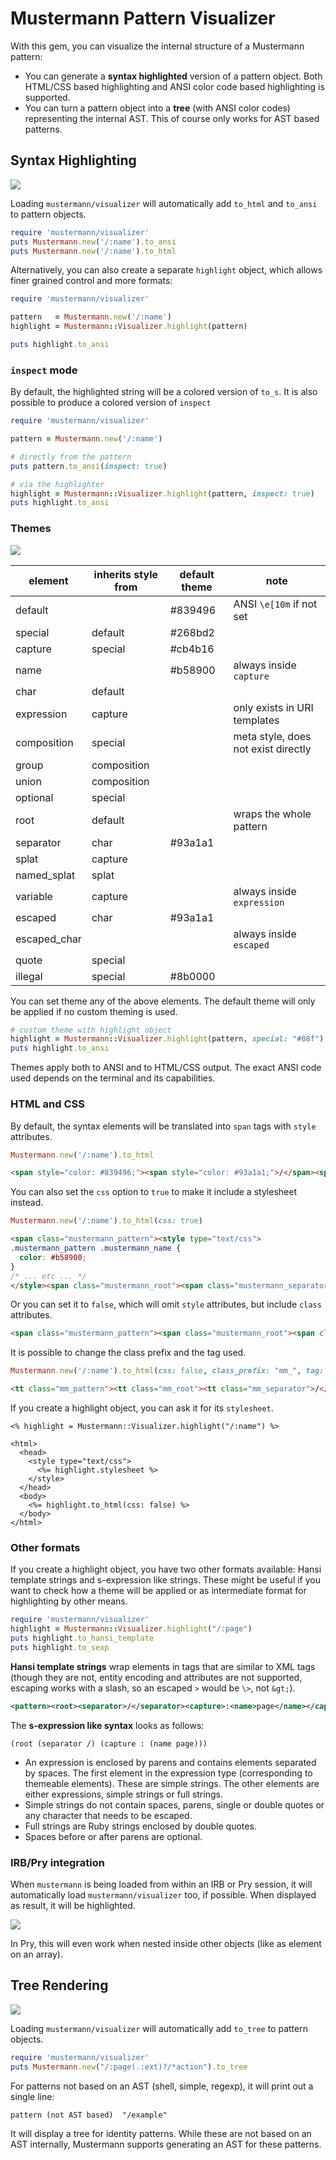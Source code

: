 # Mustermann Pattern Visualizer

With this gem, you can visualize the internal structure of a Mustermann pattern:

* You can generate a **syntax highlighted** version of a pattern object. Both HTML/CSS based highlighting and ANSI color code based highlighting is supported.
* You can turn a pattern object into a **tree** (with ANSI color codes) representing the internal AST. This of course only works for AST based patterns.

## Syntax Highlighting

![](highlighting.png)

Loading `mustermann/visualizer` will automatically add `to_html` and `to_ansi` to pattern objects.

``` ruby
require 'mustermann/visualizer'
puts Mustermann.new('/:name').to_ansi
puts Mustermann.new('/:name').to_html
```

Alternatively, you can also create a separate `highlight` object, which allows finer grained control and more formats:

``` ruby
require 'mustermann/visualizer'

pattern   = Mustermann.new('/:name')
highlight = Mustermann::Visualizer.highlight(pattern)

puts highlight.to_ansi
```
### `inspect` mode

By default, the highlighted string will be a colored version of `to_s`. It is also possible to produce a colored version of `inspect`

``` ruby
require 'mustermann/visualizer'

pattern = Mustermann.new('/:name')

# directly from the pattern
puts pattern.to_ansi(inspect: true)

# via the highlighter
highlight = Mustermann::Visualizer.highlight(pattern, inspect: true)
puts highlight.to_ansi
```

### Themes

![](theme.png)

element      | inherits style from | default theme | note
-------------|---------------------|---------------|-------------------------
default      |                     | #839496       | ANSI `\e[10m` if not set
special      | default             | #268bd2       |
capture      | special             | #cb4b16       |
name         |                     | #b58900       | always inside `capture`
char         | default             |               |
expression   | capture             |               | only exists in URI templates
composition  | special             |               | meta style, does not exist directly
group        | composition         |               |
union        | composition         |               |
optional     | special             |               |
root         | default             |               | wraps the whole pattern
separator    | char                | #93a1a1       |
splat        | capture             |               |
named_splat  | splat               |               |
variable     | capture             |               | always inside `expression`
escaped      | char                | #93a1a1       |
escaped_char |                     |               | always inside `escaped`
quote        | special             |               |
illegal      | special             | #8b0000       |

You can set theme any of the above elements. The default theme will only be applied if no custom theming is used.

``` ruby
# custom theme with highlight object
highlight = Mustermann::Visualizer.highlight(pattern, special: "#08f")
puts highlight.to_ansi
```

Themes apply both to ANSI and to HTML/CSS output. The exact ANSI code used depends on the terminal and its capabilities.

### HTML and CSS

By default, the syntax elements will be translated into `span` tags with `style` attributes.

``` ruby
Mustermann.new('/:name').to_html
```

``` html
<span style="color: #839496;"><span style="color: #93a1a1;">/</span><span style="color: #cb4b16;">:<span style="color: #b58900;">name</span></span></span></span>
```

You can also set the `css` option to `true` to make it include a stylesheet instead.

``` ruby
Mustermann.new('/:name').to_html(css: true)
```

``` html
<span class="mustermann_pattern"><style type="text/css">
.mustermann_pattern .mustermann_name {
  color: #b58900;
}
/* ... etc ... */
</style><span class="mustermann_root"><span class="mustermann_separator">/</span><span class="mustermann_capture">:<span class="mustermann_name">name</span></span></span></span>
```

Or you can set it to `false`, which will omit `style` attributes, but include `class` attributes.

``` html
<span class="mustermann_pattern"><span class="mustermann_root"><span class="mustermann_separator">/</span><span class="mustermann_capture">:<span class="mustermann_name">name</span></span></span></span>
```

It is possible to change the class prefix and the tag used.

``` ruby
Mustermann.new('/:name').to_html(css: false, class_prefix: "mm_", tag: "tt")
```

``` html
<tt class="mm_pattern"><tt class="mm_root"><tt class="mm_separator">/</tt><tt class="mm_capture">:<tt class="mm_name">name</tt></tt></tt></tt>
```

If you create a highlight object, you can ask it for its `stylesheet`.

``` erb
<% highlight = Mustermann::Visualizer.highlight("/:name") %>

<html>
  <head>
    <style type="text/css">
      <%= highlight.stylesheet %>
    </style>
  </head>
  <body>
    <%= highlight.to_html(css: false) %>
  </body>
</html>
```


### Other formats

If you create a highlight object, you have two other formats available: Hansi template strings and s-expression like strings. These might be useful if you want to check how a theme will be applied or as intermediate format for highlighting by other means.

``` ruby
require 'mustermann/visualizer'
highlight = Mustermann::Visualizer.highlight("/:page")
puts highlight.to_hansi_template
puts highlight.to_sexp
```

**Hansi template strings** wrap elements in tags that are similar to XML tags (though they are not, entity encoding and attributes are not supported, escaping works with a slash, so an escaped `>` would be `\>`, not `&gt;`).

``` xml
<pattern><root><separator>/</separator><capture>:<name>page</name></capture></root></pattern>
```

The **s-expression like syntax** looks as follows:

```
(root (separator /) (capture : (name page)))
```

* An expression is enclosed by parens and contains elements separated by spaces. The first element in the expression type (corresponding to themeable elements). These are simple strings. The other elements are either expressions, simple strings or full strings.
* Simple strings do not contain spaces, parens, single or double quotes or any character that needs to be escaped.
* Full strings are Ruby strings enclosed by double quotes.
* Spaces before or after parens are optional.

### IRB/Pry integration

When `mustermann` is being loaded from within an IRB or Pry session, it will automatically load `mustermann/visualizer` too, if possible.
When displayed as result, it will be highlighted.

![](irb.png)

In Pry, this will even work when nested inside other objects (like as element on an array).

## Tree Rendering

![](tree.png)

Loading `mustermann/visualizer` will automatically add `to_tree` to pattern objects.

``` ruby
require 'mustermann/visualizer'
puts Mustermann.new("/:page(.:ext)?/*action").to_tree
```

For patterns not based on an AST (shell, simple, regexp), it will print out a single line:

    pattern (not AST based)  "/example"

It will display a tree for identity patterns. While these are not based on an AST internally, Mustermann supports generating an AST for these patterns.